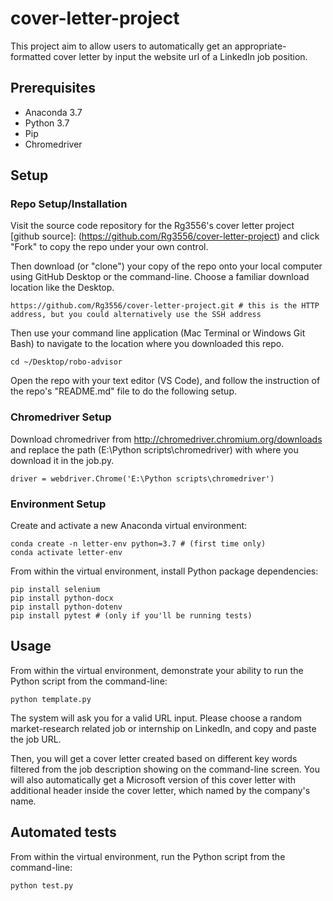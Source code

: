 # cover-letter-project
 This project aim to allow users to automatically get an appropriate-formatted cover letter by input the website url of a LinkedIn job position.


## Prerequisites ##
- Anaconda 3.7    
- Python 3.7
- Pip
- Chromedriver 



## Setup ##

### Repo Setup/Installation

Visit the source code repository for the Rg3556's cover letter project [github source]: (https://github.com/Rg3556/cover-letter-project) and click "Fork" to copy the repo under your own control.

Then download (or "clone") your copy of the repo onto your local computer using GitHub Desktop or the command-line. Choose a familiar download location like the Desktop.
    
    https://github.com/Rg3556/cover-letter-project.git # this is the HTTP address, but you could alternatively use the SSH address
    

Then use your command line application (Mac Terminal or Windows Git Bash) to navigate to the location where you downloaded this repo.

    cd ~/Desktop/robo-advisor


Open the repo with your text editor (VS Code), and follow the instruction of the repo's "README.md" file to do the following setup.

### Chromedriver  Setup

Download chromedriver from http://chromedriver.chromium.org/downloads and replace the path (E:\Python scripts\chromedriver) with where you download it in the job.py.
  
    driver = webdriver.Chrome('E:\Python scripts\chromedriver')

### Environment Setup

Create and activate a new Anaconda virtual environment:

    
    conda create -n letter-env python=3.7 # (first time only)
    conda activate letter-env
    

From within the virtual environment, install Python package dependencies:
    
    pip install selenium
    pip install python-docx 
    pip install python-dotenv
    pip install pytest # (only if you'll be running tests)
    

## Usage ##

From within the virtual environment, demonstrate your ability to run the Python script from the command-line:

    python template.py

The system will ask you for a valid URL input. Please choose a random market-research related job or internship on LinkedIn, and copy and paste the job URL.

Then, you will get a cover letter created based on different key words filtered from the job description showing on the command-line screen. You will also automatically get a Microsoft version of this cover letter with additional header inside the cover letter, which named by the company's name.  

## Automated tests 

From within the virtual environment, run the Python script from the command-line:

    python test.py
